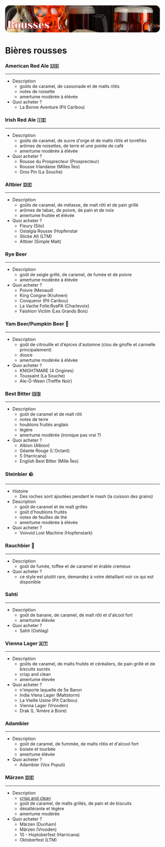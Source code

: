 ![Rousses](rousses.png)

# Bières rousses

### American Red Ale 🇺🇸

---

* Description
  * goûts de caramel, de cassonade et de malts rôtis
  * notes de noisette 
  * amertume modérée à élévée
* Quoi acheter ?
  * La Bonne Aventure (Pit Caribou)

### Irish Red Ale 🇮🇪

---

* Description
  * goûts de caramel, de sucre d'orge et de malts rôtis et torréfiés
  * arômes de noisettes, de terre et une pointe de café 
  * amertume modérée à élévée
* Quoi acheter ?
  * Rousse du Prosprecteur (Prosprecteur)
  * Rousse Irlandaise (Milles Îles)
  * Gros Pin (La Souche)

### Altbier 🇩🇪

---

* Description
  * goûts de caramel, de mélasse, de malt rôti et de pain grillé
  * arômes de tabac, de poivre, de pain et de noix 
  * amertume fruitée et élévée
* Quoi acheter ?
  * Fleury (Silo)
  * Ostalgia Rousse (Hopfenstar
  * Sticke Alt (LTM)
  * Altbier (Simple Malt)

### Rye Beer

---

* Description
  * goût de seigle grillé, de caramel, de fumée et de poivre
  * amertume modérée à élévée
* Quoi acheter ?
  *  Poivre (Menaud)
  * King Congne (Kruhnen)
  * Conqueror (Pit Caribou)
  * La Vache Folle:RyePA (Charlevoix)
  * Faishion Victim (Les Grands Bois)

### Yam Beer/Pumpkin Beer 🎃

---

* Description
  * goût de citrouille et d'épices d'automne (clou de girofle et cannelle principalement)
  * douce
  * amertume modérée à élévée
* Quoi acheter ?
  * KNIGHTMARE (4 Origines)
  * Toussaint (La Souche)
  * Ale-Ô-Ween (Treffle Noir)

### Best Bitter 🇬🇧

---

* Description
  * goût de caramel et de malt rôti
  * notes de terre
  * houblons fruités anglais
  * légère
  * amertume modérée (ironique pas vrai ?)
* Quoi acheter ?
  * Albion (Albion)
  * Géante Rouge (L'Octant) 
  * 5 (Harricana)
  * English Best Bitter (Mille Îles)  

### Steinbier 🪨

---

* Histoire
  * Des roches sont ajoutées pendant le mash (la cuisson des grains)
* Description
  * goût de caramel et de malt grillés
  * goût d'houblons fruités
  * notes de feuilles de thé
  * amertume modérée à élévée
* Quoi acheter ?
  * Voivoid Lost Machine (Hopfenstark)

### Rauchbier 🚬

---

* Description
  * goût de fumée, toffee et de caramel et érable cremeux
* Quoi acheter ?
  * ce style est plutôt rare, demandez à votre détaillant voir ce qui est disponible

### Sahti

---

* Description
  * goût de banane, de caramel, de malt rôti et d'alcool fort
  * amertume élévée
* Quoi acheter ?
  * Sahti (Oshlag)

### Vienna Lager 🇦🇹

---

* Description
  * goûts de caramel, de malts fruités et céréaliers, de pain grillé et de biscuits sucrés
  * crisp and clean
  * amertume élevée
* Quoi acheter ?
  * n'importe laquelle de 5e Baron
  * India Viena Lager (Maltstorm)
  * La Vieille Usine (Pit Caribou)
  * Vienna Lager (Vrooden)
  * Drak (L 'Amère à Boire)

### Adambier

---

* Description
  * goût de caramel, de fummée, de malts rôtis et d'alcool fort
  * boisée et tourbée
  * amertume élévée
* Quoi acheter ?
  * Adambier (Vox Populi)

### Märzen 🇩🇪

---

* Description
  * [crisp and clean]()
  * goût de caramel, de malts grillés, de pain et de biscuits
  * désaltérante et légère
  * amertume modérée
* Quoi acheter ?
  * Märzen (Dunham)
  * Märzen (Vrooden)
  * 10 - Hoptoberfest (Harricana)
  * Oktoberfest (LTM)
